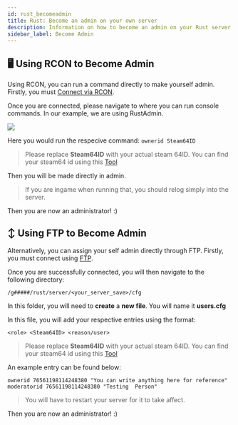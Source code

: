 ```yaml
---
id: rust_becomeadmin
title: Rust: Become an admin on your own server
description: Information on how to become an admin on your Rust server from ZAP-Hosting - ZAP-Hosting.com documentation
sidebar_label: Become Admin 
---
```


## 🖥️ Using RCON to Become Admin

Using RCON, you can run a command directly to make yourself admin.
Firstly, you must [Connect via RCON](rust_connectrcon.md).

Once you are connected, please navigate to where you can run console commands. In our example, we are using RustAdmin.

![](https://screensaver01.zap-hosting.com/index.php/s/Lm7yJJz8BXQfMHN/preview)

Here you would run the respecive command:
`ownerid Steam64ID`

> Please replace **Steam64ID** with your actual steam 64ID. You can find your steam64 id using this [Tool](https://steamid.io/)

Then you will be made directly in admin. 

> If you are ingame when running that, you should relog simply into the server.

Then you are now an administrator! :)

## ↕️ Using FTP to Become Admin

Alternatively, you can assign your self admin directly through FTP.
Firstly, you must connect using [FTP](gameserver_ftpaccess.md).

Once you are successfully connected, you will then navigate to the following directory:

`/g#####/rust/server/<your_server_save>/cfg`

In this folder, you will need to **create** a **new file**. You will name it **users.cfg**

In this file, you will add your respective entries using the format:

`<role> <Steam64ID> <reason/user>`

> Please replace **Steam64ID** with your actual steam 64ID. You can find your steam64 id using this [Tool](https://steamid.io/)

An example entry can be found below:

```
ownerid 76561198114248380 "You can write anything here for reference"
moderatorid 76561198114248380 "Testing  Person"
```
> You will have to restart your server for it to take affect.

Then you are now an administrator! :)
